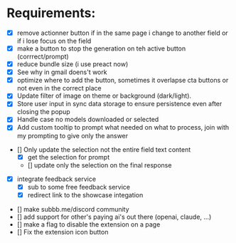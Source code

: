 # Requirements:
- [x] remove actionner button if in the same page i change to another field or if i lose focus on the field
- [x] make a button to stop the generation on teh active button (corrrect/prompt)
- [x] reduce bundle size (i use preact now)
- [x] See why in gmail doens't work
- [x] optimize where to add the button, sometimes it overlapse cta buttons or not even in the correct place
- [x] Update filter of image on theme or background (dark/light). 
- [x] Store user input in sync data storage to ensure persistence even after closing the popup
- [x] Handle case no models downloaded or selected
- [x] Add custom tooltip to prompt what needed on what to process, join with my prompting to give only the answer
- [] Only update the selection not the entire field text content
    - [x] get the selection for prompt
    - [] update only the selection on the final response
- [x] integrate feedback service 
    - [x] sub to some free feedback service
    - [x] redirect link to the showcase integation
- [] make subbb.me/discord community
- [] add support for other's paying ai's out there (openai, claude, ...)
- [] make a flag to disable the extension on a page
- [] Fix the extension icon button
